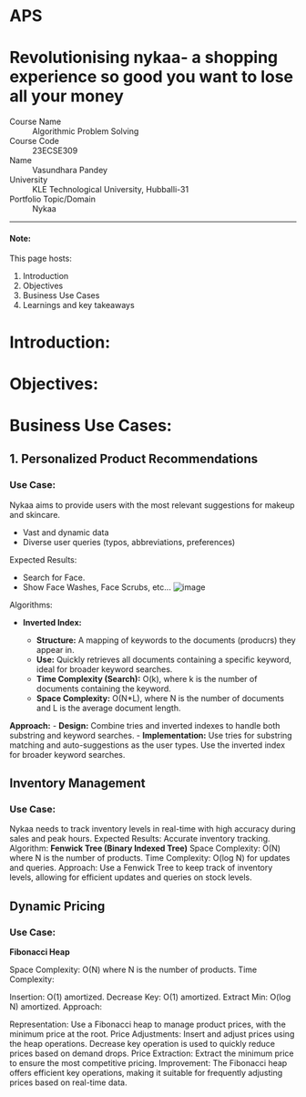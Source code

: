 # APS
# Revolutionising nykaa- a shopping experience so good you want to lose all your money



<dl>
<dt>Course Name</dt>
<dd>Algorithmic Problem Solving</dd>
<dt>Course Code</dt>
<dd>23ECSE309</dd>
<dt>Name</dt>
<dd>Vasundhara Pandey</dd>
<dt>University</dt>
<dd>KLE Technological University, Hubballi-31</dd>
<dt>Portfolio Topic/Domain</dt>
<dd>Nykaa</dd>
</dl>

* * *


#### Note:
This page hosts:

1. Introduction
2. Objectives
3. Business Use Cases
4. Learnings and key takeaways
# Introduction:


# Objectives:

# Business Use Cases:
## 1. Personalized Product Recommendations 
### Use Case:

Nykaa aims to provide users with the most relevant suggestions for makeup and skincare.
-   Vast and dynamic data
-   Diverse user queries (typos, abbreviations, preferences)

Expected Results:

 - Search for Face.
 - Show Face Washes, Face Scrubs,  etc...
![image](https://github.com/vasundharapandey/APS/assets/105374701/b077d2f0-7ade-4eee-8728-75647e70882b)


Algorithms:
-   **Inverted Index:**
    
    -   **Structure:** A mapping of keywords to the documents (producrs) they appear in.
    -   **Use:** Quickly retrieves all documents containing a specific keyword, ideal for broader keyword searches.
    -   **Time Complexity (Search):** O(k), where k is the number of documents containing the keyword.
    -   **Space Complexity:** O(N*L), where N is the number of documents and L is the average document length.
    
   **Approach:**
    -   **Design:** Combine tries and inverted indexes to handle both substring and keyword searches.
    -   **Implementation:** Use tries for substring matching and auto-suggestions as the user types. Use the inverted index for broader keyword searches.
 
## Inventory Management
### Use Case:
Nykaa needs to track inventory levels in real-time with high accuracy during sales and peak hours.
Expected Results: Accurate inventory tracking.
Algorithm: 
**Fenwick Tree (Binary Indexed Tree)**
Space Complexity: O(N) where N is the number of products.
Time Complexity: O(log N) for updates and queries.
Approach: Use a Fenwick Tree to keep track of inventory levels, allowing for efficient updates and queries on stock levels.
   
## Dynamic Pricing
### Use Case:
**Fibonacci Heap**

Space Complexity: O(N) where N is the number of products.
Time Complexity:

Insertion: O(1) amortized.
Decrease Key: O(1) amortized.
Extract Min: O(log N) amortized.
Approach:

Representation: Use a Fibonacci heap to manage product prices, with the minimum price at the root.
Price Adjustments: Insert and adjust prices using the heap operations. Decrease key operation is used to quickly reduce prices based on demand drops.
Price Extraction: Extract the minimum price to ensure the most competitive pricing.
Improvement: The Fibonacci heap offers efficient key operations, making it suitable for frequently adjusting prices based on real-time data.
